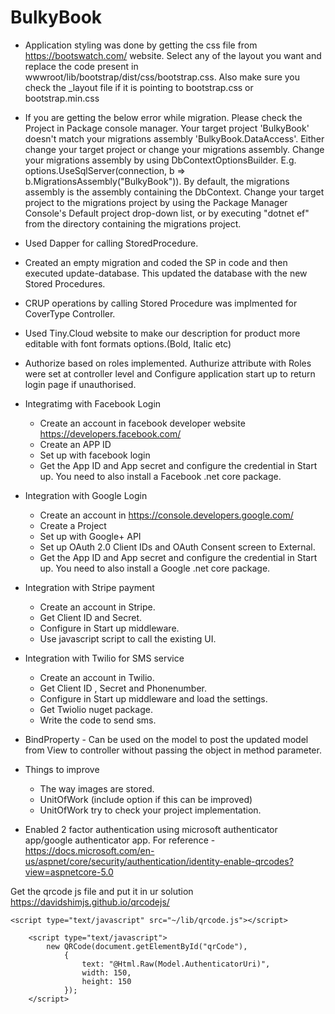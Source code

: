 # BulkyBook

- Application styling was done by getting the css file from https://bootswatch.com/ website. Select any of the layout you want and replace the code present in wwwroot/lib/bootstrap/dist/css/bootstrap.css. Also make sure you check the _layout file if it is pointing to bootstrap.css or bootstrap.min.css

- If you are getting the below error while migration. Please check the Project in Package console manager.
Your target project 'BulkyBook' doesn't match your migrations assembly 'BulkyBook.DataAccess'. Either change your target project or change your migrations assembly.
Change your migrations assembly by using DbContextOptionsBuilder. E.g. options.UseSqlServer(connection, b => b.MigrationsAssembly("BulkyBook")). By default, the migrations assembly is the assembly containing the DbContext.
Change your target project to the migrations project by using the Package Manager Console's Default project drop-down list, or by executing "dotnet ef" from the directory containing the migrations project.

- Used Dapper for calling StoredProcedure. 
- Created an empty migration and coded the SP in code and then executed update-database. This updated the database with the new Stored Procedures.
- CRUP operations by calling Stored Procedure was implmented for CoverType Controller.

- Used Tiny.Cloud website to make our description for product more editable with font formats options.(Bold, Italic etc)

- Authorize based on roles implemented. Authurize attribute with Roles were set at controller level and Configure application start up to return login page if unauthorised.

- Integratimg with Facebook Login
  - Create an account in facebook developer website https://developers.facebook.com/
  - Create an APP ID 
  - Set up with facebook login
  - Get the App ID and App secret and configure the credential in Start up. You need to also install a Facebook .net core package.


- Integration with Google Login
  - Create an account in https://console.developers.google.com/
  - Create a Project
  - Set up with Google+ API
  - Set up OAuth 2.0 Client IDs and OAuth Consent screen to External.
  - Get the App ID and App secret and configure the credential in Start up. You need to also install a Google .net core package.
  
- Integration with Stripe payment
  - Create an account in Stripe.
  - Get Client ID and Secret.
  - Configure in Start up middleware.
  - Use javascript script to call the existing UI.
  
    
- Integration with Twilio for SMS service
  - Create an account in Twilio.
  - Get Client ID , Secret and Phonenumber.
  - Configure in Start up middleware and load the settings.
  - Get Twiolio nuget package.
  - Write the code to send sms.
  
- BindProperty - Can be used on the model to post the updated model from View to controller without passing the object in method parameter.
  
  
- Things to improve
  - The way images are stored.
  - UnitOfWork (include option if this can be improved)
  - UnitOfWork try to check your project implementation.
  
- Enabled 2 factor authentication using microsoft authenticator app/google authenticator app. 
 For reference - https://docs.microsoft.com/en-us/aspnet/core/security/authentication/identity-enable-qrcodes?view=aspnetcore-5.0
 
 Get the qrcode js file and put it in ur solution
 https://davidshimjs.github.io/qrcodejs/
 
```
<script type="text/javascript" src="~/lib/qrcode.js"></script>

    <script type="text/javascript">
        new QRCode(document.getElementById("qrCode"),
            {
                text: "@Html.Raw(Model.AuthenticatorUri)",
                width: 150,
                height: 150
            });
    </script>
```

